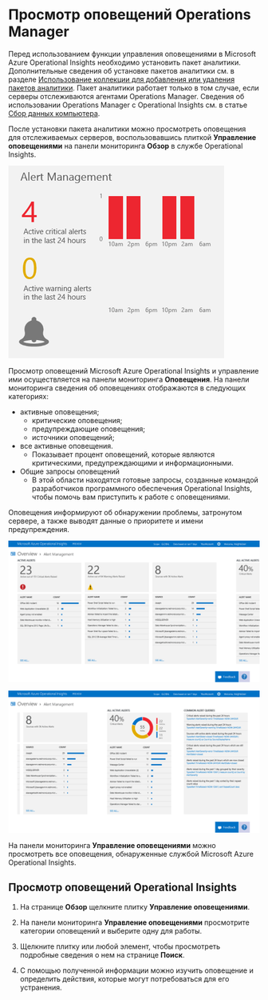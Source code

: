 <properties 
   pageTitle="Просмотр оповещений из Operations Manager"
   description="Узнайте об управлении оповещениями из Operations Manager для отслеживаемых серверов в инфраструктуре."
   services="operational-insights"
   documentationCenter=""
   authors="bandersmsft"
   manager="jwhit"
   editor="tysonn"/>
<tags 
   ms.service="operational-insights"
   ms.devlang="na"
   ms.topic="article"
   ms.tgt_pltfrm="na"
   ms.workload="na"
   ms.date="03/20/2015"
   ms.author="banders"/>



# Просмотр оповещений Operations Manager

Перед использованием функции управления оповещениями в Microsoft Azure Operational Insights необходимо установить пакет аналитики. Дополнительные сведения об установке пакетов аналитики см. в разделе [Использование коллекции для добавления или удаления пакетов аналитики](operational-insights-add-intelligence-packs.md). Пакет аналитики работает только в том случае, если серверы отслеживаются агентами Operations Manager. Сведения об использовании Operations Manager с Operational Insights см. в статье [Сбор данных компьютера](operational-insights-collect-data.md).

После установки пакета аналитики можно просмотреть оповещения для отслеживаемых серверов, воспользовавшись плиткой **Управление оповещениями** на панели мониторинга **Обзор** в службе Operational Insights. 

![image of Alert Management tile](./media/operational-insights-alerts/overview-alert.png)


Просмотр оповещений Microsoft Azure Operational Insights и управление ими осуществляется на панели мониторинга **Оповещения**. На панели мониторинга сведения об оповещениях отображаются в следующих категориях:

- активные оповещения;
	- критические оповещения;
	- предупреждающие оповещения;
	- источники оповещений;
- все активные оповещения.
	- Показывает процент оповещений, которые являются критическими, предупреждающими и информационными.
- Общие запросы оповещений
	- В этой области находятся готовые запросы, созданные командой разработчиков программного обеспечения Operational Insights, чтобы помочь вам приступить к работе с оповещениями.


Оповещения информируют об обнаружении проблемы, затронутом сервере, а также выводят данные о приоритете и имени предупреждения.

![image of Alert dashboard](./media/operational-insights-alerts/alert-drilldown1.png)

![image of Alert dashboard](./media/operational-insights-alerts/alert-drilldown2.png)


На панели мониторинга **Управление оповещениями** можно просмотреть все оповещения, обнаруженные службой Microsoft Azure Operational Insights.

## Просмотр оповещений Operational Insights

1. На странице **Обзор** щелкните плитку **Управление оповещениями**.

2. На панели мониторинга **Управление оповещениями** просмотрите категории оповещений и выберите одну для работы.

3. Щелкните плитку или любой элемент, чтобы просмотреть подробные сведения о нем на странице **Поиск**.

4. С помощью полученной информации можно изучить оповещение и определить действия, которые могут потребоваться для его устранения.

<!--HONumber=52-->